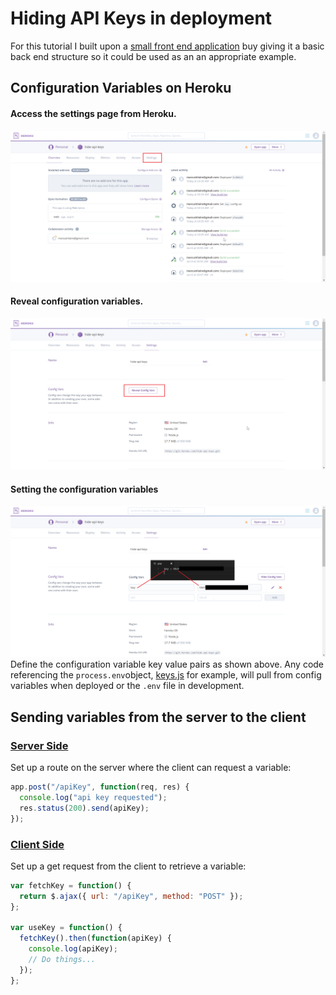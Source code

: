 # Hiding API Keys in deployment

For this tutorial I built upon a [small front end application](https://github.com/marcushilaire/giphy) buy giving it a basic back end structure so it could be used as an an appropriate example.

## Configuration Variables on Heroku

#### Access the settings page from Heroku.

![](./instructionalImages/HerokuA.png)

#### Reveal configuration variables.

![](./instructionalImages/HerokuB.png)

#### Setting the configuration variables

![](./instructionalImages/HerokuC.png)
Define the configuration variable key value pairs as shown above.
Any code referencing the `process.env`object, [keys.js](keys.js) for example, will pull from config variables when deployed or the `.env` file in development.

## Sending variables from the server to the client

### [Server Side](server.js)

Set up a route on the server where the client can request a variable:

```js
app.post("/apiKey", function(req, res) {
  console.log("api key requested");
  res.status(200).send(apiKey);
});
```

### [Client Side](./public/logic/logic.js)

Set up a get request from the client to retrieve a variable:

```js
var fetchKey = function() {
  return $.ajax({ url: "/apiKey", method: "POST" });
};

var useKey = function() {
  fetchKey().then(function(apiKey) {
    console.log(apiKey);
    // Do things...
  });
};
```
